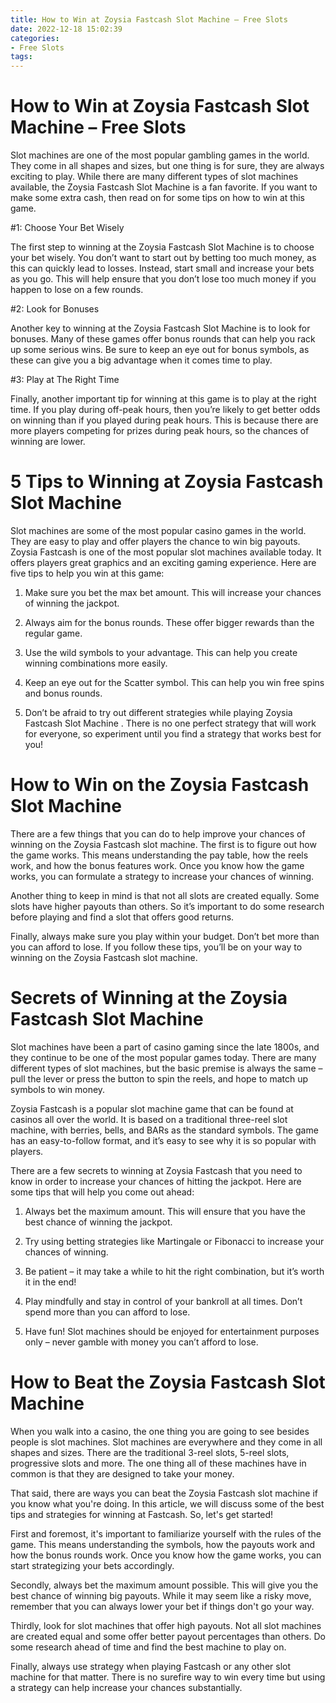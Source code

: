 ```yaml
---
title: How to Win at Zoysia Fastcash Slot Machine – Free Slots
date: 2022-12-18 15:02:39
categories:
- Free Slots
tags:
---
```



#  How to Win at Zoysia Fastcash Slot Machine – Free Slots

Slot machines are one of the most popular gambling games in the world. They come in all shapes and sizes, but one thing is for sure, they are always exciting to play. While there are many different types of slot machines available, the Zoysia Fastcash Slot Machine is a fan favorite. If you want to make some extra cash, then read on for some tips on how to win at this game.

#1: Choose Your Bet Wisely

The first step to winning at the Zoysia Fastcash Slot Machine is to choose your bet wisely. You don’t want to start out by betting too much money, as this can quickly lead to losses. Instead, start small and increase your bets as you go. This will help ensure that you don’t lose too much money if you happen to lose on a few rounds.

#2: Look for Bonuses

Another key to winning at the Zoysia Fastcash Slot Machine is to look for bonuses. Many of these games offer bonus rounds that can help you rack up some serious wins. Be sure to keep an eye out for bonus symbols, as these can give you a big advantage when it comes time to play.

#3: Play at The Right Time

Finally, another important tip for winning at this game is to play at the right time. If you play during off-peak hours, then you’re likely to get better odds on winning than if you played during peak hours. This is because there are more players competing for prizes during peak hours, so the chances of winning are lower.

#  5 Tips to Winning at Zoysia Fastcash Slot Machine

Slot machines are some of the most popular casino games in the world. They are easy to play and offer players the chance to win big payouts. Zoysia Fastcash is one of the most popular slot machines available today. It offers players great graphics and an exciting gaming experience. Here are five tips to help you win at this game:

1. Make sure you bet the max bet amount. This will increase your chances of winning the jackpot.

2. Always aim for the bonus rounds. These offer bigger rewards than the regular game.

3. Use the wild symbols to your advantage. This can help you create winning combinations more easily.

4. Keep an eye out for the Scatter symbol. This can help you win free spins and bonus rounds.

5. Don’t be afraid to try out different strategies while playing Zoysia Fastcash Slot Machine . There is no one perfect strategy that will work for everyone, so experiment until you find a strategy that works best for you!

#  How to Win on the Zoysia Fastcash Slot Machine

There are a few things that you can do to help improve your chances of winning on the Zoysia Fastcash slot machine. The first is to figure out how the game works. This means understanding the pay table, how the reels work, and how the bonus features work. Once you know how the game works, you can formulate a strategy to increase your chances of winning.

Another thing to keep in mind is that not all slots are created equally. Some slots have higher payouts than others. So it’s important to do some research before playing and find a slot that offers good returns.

Finally, always make sure you play within your budget. Don’t bet more than you can afford to lose. If you follow these tips, you’ll be on your way to winning on the Zoysia Fastcash slot machine.

#  Secrets of Winning at the Zoysia Fastcash Slot Machine

Slot machines have been a part of casino gaming since the late 1800s, and they continue to be one of the most popular games today. There are many different types of slot machines, but the basic premise is always the same – pull the lever or press the button to spin the reels, and hope to match up symbols to win money.

Zoysia Fastcash is a popular slot machine game that can be found at casinos all over the world. It is based on a traditional three-reel slot machine, with berries, bells, and BARs as the standard symbols. The game has an easy-to-follow format, and it’s easy to see why it is so popular with players.

There are a few secrets to winning at Zoysia Fastcash that you need to know in order to increase your chances of hitting the jackpot. Here are some tips that will help you come out ahead:

1) Always bet the maximum amount. This will ensure that you have the best chance of winning the jackpot.

2) Try using betting strategies like Martingale or Fibonacci to increase your chances of winning.

3) Be patient – it may take a while to hit the right combination, but it’s worth it in the end!

4) Play mindfully and stay in control of your bankroll at all times. Don’t spend more than you can afford to lose.

5) Have fun! Slot machines should be enjoyed for entertainment purposes only – never gamble with money you can’t afford to lose.

#  How to Beat the Zoysia Fastcash Slot Machine

When you walk into a casino, the one thing you are going to see besides people is slot machines. Slot machines are everywhere and they come in all shapes and sizes. There are the traditional 3-reel slots, 5-reel slots, progressive slots and more. The one thing all of these machines have in common is that they are designed to take your money.

That said, there are ways you can beat the Zoysia Fastcash slot machine if you know what you're doing. In this article, we will discuss some of the best tips and strategies for winning at Fastcash. So, let's get started!

First and foremost, it's important to familiarize yourself with the rules of the game. This means understanding the symbols, how the payouts work and how the bonus rounds work. Once you know how the game works, you can start strategizing your bets accordingly.

Secondly, always bet the maximum amount possible. This will give you the best chance of winning big payouts. While it may seem like a risky move, remember that you can always lower your bet if things don't go your way.

Thirdly, look for slot machines that offer high payouts. Not all slot machines are created equal and some offer better payout percentages than others. Do some research ahead of time and find the best machine to play on.

Finally, always use strategy when playing Fastcash or any other slot machine for that matter. There is no surefire way to win every time but using a strategy can help increase your chances substantially.